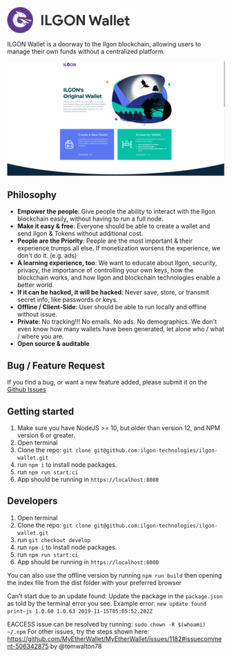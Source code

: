 <img src="./src/assets/images/logo.png" width="300px"/>

ILGON Wallet is a doorway to the Ilgon blockchain, allowing users to manage their own funds without a centralized platform.

!["ILGON Wallet Logo](./src/assets/images/mew-screen.png "Ilgon Wallet")

## Philosophy

* **Empower the people**: Give people the ability to interact with the Ilgon blockchain easily, without having to run a full node.
* **Make it easy & free**: Everyone should be able to create a wallet and send Ilgon & Tokens without additional cost.
* **People are the Priority**: People are the most important & their experience trumps all else. If monetization worsens the experience, we don't do it. (e.g. ads)
* **A learning experience, too**: We want to educate about Ilgon, security, privacy, the importance of controlling your own keys, how the blockchain works, and how Ilgon and blockchain technologies enable a better world.
* **If it can be hacked, it will be hacked**: Never save, store, or transmit secret info, like passwords or keys.
* **Offline / Client-Side**: User should be able to run locally and offline without issue.
* **Private**: No tracking!!! No emails. No ads. No demographics. We don't even know how many wallets have been generated, let alone who / what / where you are.
* **Open source & auditable**

## Bug / Feature Request

If you find a bug, or want a new feature added, please submit it on the [Github Issues](https://github.com/ilgon-technologies/ilgon-wallet/issues)

## Getting started

1. Make sure you have NodeJS >= 10, but older than version 12, and NPM version 6 or greater.
2. Open terminal
3. Clone the repo: `git clone git@github.com:ilgon-technologies/ilgon-wallet.git`
4. run `npm i` to install node packages.
5. run `npm run start:ci`
6. App should be running in `https://localhost:8080`

## Developers

1. Open terminal
2. Clone the repo: `git clone git@github.com:ilgon-technologies/ilgon-wallet.git`
3. run `git checkout develop`
4. run `npm i` to install node packages.
5. run `npm run start:ci`
6. App should be running in `https://localhost:8080`

You can also use the offline version by running `npm run build` then opening the index file from the dist folder with your preferred browser

Can't start due to an update found:
Update the package in the `package.json` as told by the terminal error you see.
Example error: `new update found print-js 1.0.60 1.0.63 2019-11-15T05:05:52.202Z`

EACCESS issue can be resolved by running: `sudo chown -R $(whoami) ~/.npm`
For other issues, try the steps shown here: <https://github.com/MyEtherWallet/MyEtherWallet/issues/1182#issuecomment-506342875> by @tomwalton78
